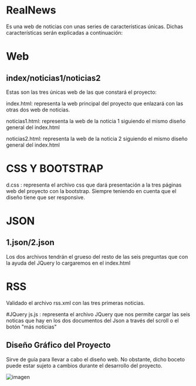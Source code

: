 # RealNews
Es una web de noticias con unas series de características únicas. Dichas características serán explicadas a continuación:

# Web
## index/noticias1/noticias2
Estas son las tres únicas web de las que constará el proyecto:

index.html: representa la web principal del proyecto que enlazará con las otras dos web de noticias.

noticias1.html: representa la web de la noticia 1 siguiendo el mismo diseño general del index.html

noticias2.html: representa la web de la noticia 2 siguiendo el mismo diseño general del index.html

# CSS Y BOOTSTRAP
d.css : representa el archivo css que dará presentación a la tres páginas web del proyecto con la bootstrap. Siempre teniendo en cuenta que el diseño tiene que ser responsive.

# JSON
## 1.json/2.json
Los dos archivos tendrán el grueso del resto de las seis preguntas que con la ayuda del JQuery lo cargaremos en el index.html

# RSS
Validado el archivo rss.xml con las tres primeras noticias.

#JQuery
js.js : representa el archivo JQuery que nos permite cargar las seis noticas que hay en los dos documentos del Json a través del scroll o el botón "más noticias" 




## Diseño Gráfico del Proyecto
Sirve de guía para llevar a cabo el diseño web. No obstante, dicho boceto puede estar sujeto a cambios durante el desarrollo del proyecto. 

![imagen](https://rawgit.com/Andres1985/RealNews/master/img/readme.jpg)

